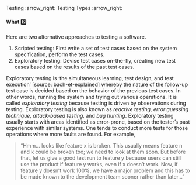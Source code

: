 <div id="path">Testing :arrow_right: Testing Types :arrow_right:</div>

<div id="title">

#### What :two:

</div>

<div id="body">

Here are two alternative approaches to testing a software.

1. Scripted testing:  First write a set of test cases based on the system specification, perform the test cases.
2. Exploratory testing: Devise test cases on-the-fly, creating new test cases based on the results of the past test cases.

Exploratory testing is ‘the simultaneous learning, test design, and test execution’ <trigger for="pop:bach-et-explained">[source: bach-et-explained]</trigger> whereby the nature of the follow-up test case is decided based on the behavior of the previous test cases. In other words, running the system and trying out various operations. It is called _exploratory testing_ because testing is driven by observations during testing. Exploratory testing is also known as _reactive testing, error guessing technique, attack-based testing,_ and _bug hunting_. Exploratory testing usually starts with areas identified as error-prone, based on the tester’s past experience with similar systems. One tends to conduct more tests for those operations where more faults are found. For example,

> “Hmm... looks like feature x is broken. This usually means feature n and k could be broken too; we need to look at them soon.
> But before that, let us give a good test run to feature y because users can still use the product if feature y works,
> even if x doesn’t work. Now, if feature y doesn’t work 100%, we have a major problem and this has to be made
> known to the development team sooner rather than later...”

<popover id="pop:bach-et-explained" title="bach-et-explained :mag:" placement="right">
  <div slot="content">
    <include src="../../../../common/references.md#bach-et-explained" />
  </div>
</popover>

</div>

<div id="extras">

<include src="exercises.md" />

</div>

</div>
